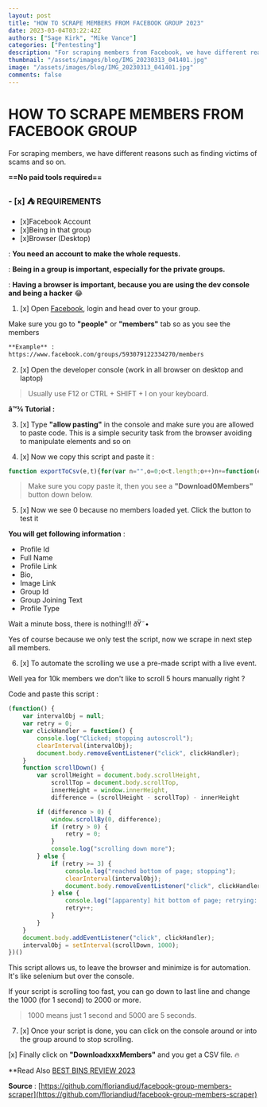 ```yaml
---
layout: post
title: "HOW TO SCRAPE MEMBERS FROM FACEBOOK GROUP 2023"
date: 2023-03-04T03:22:42Z
authors: ["Sage Kirk", "Mike Vance"]
categories: ["Pentesting"]
description: "For scraping members from Facebook, we have different reasons such as finding victims of scams and so on."
thumbnail: "/assets/images/blog/IMG_20230313_041401.jpg"
image: "/assets/images/blog/IMG_20230313_041401.jpg"
comments: false
---
```


# HOW TO SCRAPE MEMBERS FROM FACEBOOK GROUP

For scraping members, we have different reasons such as finding victims of scams and so on.

**==No paid tools required==**

### - [x] :tent: REQUIREMENTS 

- [x]Facebook Account
- [x]Being in that group
- [x]Browser (Desktop)

: **You need an account to make the whole requests.**

: **Being in a group is important, especially for the private groups.**

: **Having a browser is important, because you are using the dev console and being a hacker** :joy:

1. [x] Open [Facebook](https://www.facebook.com/), login and head over to your group.

Make sure you go to **"people"** or **"members"** tab so as you see the members

```html
**Example** :
https://www.facebook.com/groups/593079122334270/members
```

2. [x] Open the developer console (work in all browser on desktop and laptop)

> Usually use F12 or CTRL + SHIFT + I on your keyboard.

**â™¾ Tutorial : [](https://support.monday.com/hc/en-us/articles/360002197259-How-to-Open-the-Developer-Console)**

3. [x] Type **"allow pasting"** in the console and make sure you are allowed to paste code. This is a simple security task from the browser avoiding to manipulate elements and so on

4. [x] Now we copy this script and paste it :
```js
function exportToCsv(e,t){for(var n="",o=0;o<t.length;o++)n+=function(e){for(var t="",n=0;n<e.length;n++){var o=null===e[n]||void 0===e[n]?"":e[n].toString(),o=(o=e[n]instanceof Date?e[n].toLocaleString():o).replace(/"/g,'""');0<n&&(t+=","),t+=o=0<=o.search(/("|,|\n)/g)?'"'+o+'"':o}return t+"\n"}(t[o]);var i=new Blob([n],{type:"text/csv;charset=utf-8;"}),r=document.createElement("a");void 0!==r.download&&(i=URL.createObjectURL(i),r.setAttribute("href",i),r.setAttribute("download",e),document.body.appendChild(r),r.click(),document.body.removeChild(r))}function buildCTABtn(){var e=document.createElement("div"),t=(e.setAttribute("style",["position: fixed;","top: 0;","left: 0;","z-index: 10;","width: 100%;","height: 100%;","pointer-events: none;"].join("")),document.createElement("div")),n=(t.setAttribute("style",["position: absolute;","bottom: 30px;","right: 130px;","color: white;","min-width: 150px;","background: var(--primary-button-background);","border-radius: var(--button-corner-radius);","padding: 0px 12px;","cursor: pointer;","font-weight:600;","font-size:15px;","display: inline-flex;","pointer-events: auto;","height: 36px;","align-items: center;","justify-content: center;"].join("")),document.createTextNode("Download ")),o=document.createElement("span"),i=(o.setAttribute("id","fb-group-scraper-number-tracker"),o.textContent="0",document.createTextNode(" members"));return t.appendChild(n),t.appendChild(o),t.appendChild(i),t.addEventListener("click",function(){var e=(new Date).toISOString();exportToCsv("groupMemberExport-".concat(e,".csv"),window.members_list)}),e.appendChild(t),document.body.appendChild(e),e}function parseResponse(e){var t,n;try{t=JSON.parse(e)}catch(e){return void console.error("Fail to parse API response",e)}if(null!==(e=null==t?void 0:t.data)&&void 0!==e&&e.group)o=t.data.group;else{if("Group"!==(null===(e=null===(e=null==t?void 0:t.data)||void 0===e?void 0:e.node)||void 0===e?void 0:e.__typename))return;o=t.data.node}if(null!==(e=null==o?void 0:o.new_members)&&void 0!==e&&e.edges)n=o.new_members.edges;else{if(null===(t=null==o?void 0:o.new_forum_members)||void 0===t||!t.edges)return;n=o.new_forum_members.edges}var e=n.map(function(e){var t=e.node,n=t.id,o=t.name,i=t.bio_text,r=t.url,d=t.profile_picture,t=t.__isProfile,l=(null===(l=null==e?void 0:e.join_status_text)||void 0===l?void 0:l.text)||(null===(l=null===(l=null==e?void 0:e.membership)||void 0===l?void 0:l.join_status_text)||void 0===l?void 0:l.text),e=null===(e=e.node.group_membership)||void 0===e?void 0:e.associated_group.id;return[n,o,r,(null==i?void 0:i.text)||"",(null==d?void 0:d.uri)||"",e,l||"",t]}),o=((t=window.members_list).push.apply(t,e),document.getElementById("fb-group-scraper-number-tracker"));o&&(o.textContent=window.members_list.length.toString())}function main(){buildCTABtn();var e=XMLHttpRequest.prototype.send;XMLHttpRequest.prototype.send=function(){this.addEventListener("readystatechange",function(){this.responseURL.includes("/api/graphql/")&&4===this.readyState&&parseResponse(this.responseText)},!1),e.apply(this,arguments)}}window.members_list=window.members_list||[["Profile Id","Full Name","ProfileLink","Bio","Image Src","Groupe Id","Group Joining Text","Profile Type"]],main();
```
> Make sure you copy paste it, then you see a **"Download0Members"** button down below.

5. [x] Now we see 0 because no members loaded yet. Click the button to test it

**You will get following information** :

- Profile Id
- Full Name
- Profile Link
- Bio,
- Image Link
- Group Id
- Group Joining Text
- Profile Type

Wait a minute boss, there is nothing!!! ðŸ˜•

Yes of course because we only test the script, now we scrape in next step all members.

6. [x] To automate the scrolling we use a pre-made script with a live event.

Well yea for 10k members we don't like to scroll 5 hours manually right ?

Code and paste this script :
```js
(function() {
    var intervalObj = null;
    var retry = 0;
    var clickHandler = function() { 
        console.log("Clicked; stopping autoscroll");
        clearInterval(intervalObj);
        document.body.removeEventListener("click", clickHandler);
    }
    function scrollDown() { 
        var scrollHeight = document.body.scrollHeight,
            scrollTop = document.body.scrollTop,
            innerHeight = window.innerHeight,
            difference = (scrollHeight - scrollTop) - innerHeight

        if (difference > 0) { 
            window.scrollBy(0, difference);
            if (retry > 0) { 
                retry = 0;
            }
            console.log("scrolling down more");
        } else {
            if (retry >= 3) {
                console.log("reached bottom of page; stopping");
                clearInterval(intervalObj);
                document.body.removeEventListener("click", clickHandler);
            } else {
                console.log("[apparenty] hit bottom of page; retrying: " + (retry + 1));
                retry++;
            }
        }
    }
    document.body.addEventListener("click", clickHandler);
    intervalObj = setInterval(scrollDown, 1000);
})()
```
This script allows us, to leave the browser and minimize is for automation. It's like selenium but over the console.

If your script is scrolling too fast, you can go down to last line and change the 1000 (for 1 second) to 2000 or more.

> 1000 means just 1 second and 5000 are 5 seconds.

7. [x] Once your script is done, you can click on the console around or into the group around to stop scrolling.

[x] Finally click on **"DownloadxxxMembers"** and you get a CSV file. :fire:

**Read Also [BEST BINS REVIEW 2023](/blog/2023-03-09-bins-revew-2023-for-carders/)

**Source** : [https://github.com/floriandiud/facebook-group-members-scraper](https://github.com/floriandiud/facebook-group-members-scraper)
